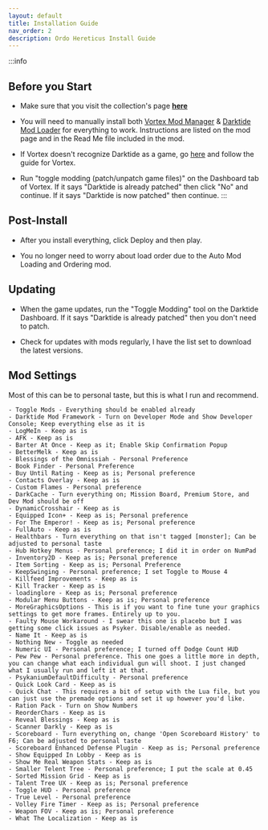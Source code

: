```yaml
---
layout: default
title: Installation Guide
nav_order: 2
description: Ordo Hereticus Install Guide
---
```

:::info
## Before you Start
- Make sure that you visit the collection's page **[here](https://next.nexusmods.com/warhammer40kdarktide/collections/rzdfo4)**

- You will need to manually install both [Vortex Mod Manager](https://www.nexusmods.com/about/vortex/) & [Darktide Mod Loader](https://www.nexusmods.com/warhammer40kdarktide/mods/19/?tab=description) for everything to work. Instructions are listed on the mod page and in the Read Me file included in the mod.

- If Vortex doesn't recognize Darktide as a game, go [here](https://github.com/Darktide-Mod-Framework/Darktide-Vortex-Extension) and follow the guide for Vortex.

- Run "toggle modding (patch/unpatch game files)" on the Dashboard tab of Vortex. If it says "Darktide is already patched" then click "No" and continue. If it says "Darktide is now patched" then continue.
:::
## Post-Install

- After you install everything, click Deploy and then play.

- You no longer need to worry about load order due to the Auto Mod Loading and Ordering mod.

## Updating 

- When the game updates, run the "Toggle Modding" tool on the Darktide Dashboard. If it says "Darktide is already patched" then you don't need to patch.

- Check for updates with mods regularly, I have the list set to download the latest versions.

## Mod Settings

Most of this can be to personal taste, but this is what I run and recommend.

```
- Toggle Mods - Everything should be enabled already
- Darktide Mod Framework - Turn on Developer Mode and Show Developer Console; Keep everything else as it is
- LogMeIn - Keep as is
- AFK - Keep as is
- Barter At Once - Keep as it; Enable Skip Confirmation Popup
- BetterMelk - Keep as is
- Blessings of the Omnissiah - Personal Preference
- Book Finder - Personal Preference
- Buy Until Rating - Keep as is; Personal preference
- Contacts Overlay - Keep as is
- Custom Flames - Personal preference
- DarkCache - Turn everything on; Mission Board, Premium Store, and Dev Mod should be off
- DynamicCrosshair - Keep as is
- Equipped Icon+ - Keep as is; Personal preference
- For The Emperor! - Keep as is; Personal preference
- FullAuto - Keep as is
- Healthbars - Turn everything on that isn't tagged [monster]; Can be adjusted to personal taste
- Hub Hotkey Menus - Personal preference; I did it in order on NumPad
- Inventory2D - Keep as is; Personal preference
- Item Sorting - Keep as is; Personal Preference
- KeepSwinging - Personal preference; I set Toggle to Mouse 4
- Killfeed Improvements - Keep as is
- Kill Tracker - Keep as is
- loadinglore - Keep as is; Personal preference
- Modular Menu Buttons - Keep as is; Personal preference
- MoreGraphicsOptions - This is if you want to fine tune your graphics settings to get more frames. Entirely up to you.
- Faulty Mouse Workaround - I swear this one is placebo but I was getting some click issues as Psyker. Disable/enable as needed.
- Name It - Keep as is
- Nothing New - Toggle as needed
- Numeric UI - Personal preference; I turned off Dodge Count HUD
- Pew Pew - Personal preference. This one goes a little more in depth, you can change what each individual gun will shoot. I just changed what I usually run and left it at that.
- PsykaniumDefaultDifficulty - Personal preference
- Quick Look Card - Keep as is
- Quick Chat - This requires a bit of setup with the Lua file, but you can just use the premade options and set it up however you'd like.
- Ration Pack - Turn on Show Numbers
- ReorderChars - Keep as is
- Reveal Blessings - Keep as is
- Scanner Darkly - Keep as is
- Scoreboard - Turn everything on, change 'Open Scoreboard History' to F6; Can be adjusted to personal taste
- Scoreboard Enhanced Defense Plugin - Keep as is; Personal preference
- Show Equipped In Lobby - Keep as is
- Show Me Real Weapon Stats - Keep as is
- Smaller Telent Tree - Personal preference; I put the scale at 0.45
- Sorted Mission Grid - Keep as is
- Talent Tree UX - Keep as is; Personal preference
- Toggle HUD - Personal preference
- True Level - Personal preference
- Volley Fire Timer - Keep as is; Personal preference
- Weapon FOV - Keep as is; Personal preference
- What The Localization - Keep as is
```
